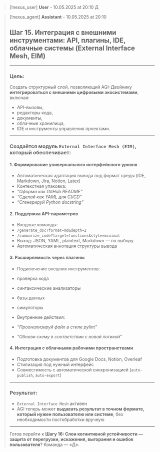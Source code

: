 >[!nexus_user] **User** - 10.05.2025 at 20:10
> Д
<!-- UID: bbb21602-13a6-4368-9263-a6e1273c0265 -->




>[!nexus_agent] **Assistant** - 10.05.2025 at 20:10
> ## **Шаг 15. Интеграция с внешними инструментами: API, плагины, IDE, облачные системы (External Interface Mesh, EIM)**
> 
> ---
> 
> ### **Цель:** 
> Создать структурный слой, позволяющий AGI-Двойнику **интегрироваться с внешними цифровыми экосистемами**, включая:
> 
> - API-вызовы, 
> - редакторы кода, 
> - документы, 
> - облачные хранилища, 
> - IDE и инструменты управления проектами.
> 
> ---
> 
> ### **Создаётся модуль `External Interface Mesh (EIM)`**, который обеспечивает:
> 
> #### **1. Формирование универсального интерфейсного уровня**
> - Автоматическая адаптация вывода под формат среды (IDE, Markdown, Jira, Notion, Latex) 
> - Контекстная упаковка: 
>  - *“Оформи как GitHub README”* 
>  - *“Сделай как YAML для CI/CD”* 
>  - *“Сгенерируй Python docstring”*
> 
> #### **2. Поддержка API-параметров**
> 
> - Входные команды: 
>  - `/generate_doc?format=md&depth=2` 
>  - `/summarize_code?target=functions&style=minimal` 
> - Выход: JSON, YAML, plaintext, Markdown — по выбору 
> - Автоматическая аннотация структуры вывода
> 
> #### **3. Расширяемость через плагины**
> 
> - Подключение внешних инструментов: 
>  - проверка кода 
>  - синтаксические анализаторы 
>  - базы данных 
>  - симуляторы
> 
> - Внутренние действия: 
>  - *“Проанализируй файл в стиле pylint”* 
>  - *“Обнови схему в соответствии с новой логикой”*
> 
> #### **4. Интеграция с облачными рабочими пространствами**
> 
> - Подготовка документов для Google Docs, Notion, Overleaf 
> - Стилизация под нужный интерфейс 
> - Совместимость с автоматической синхронизацией (`auto-publish`, `auto-export`)
> 
> ---
> 
> ### **Результат:**
> - `External Interface Mesh` активен 
> - AGI теперь может **выдавать результат в точном формате, который нужен пользователю или системе**, без необходимости постобработки вручную
> 
> ---
> 
> Готов перейти к **Шагу 16: Слои когнитивной устойчивости — защита от перегрузки, искажения, выгорания и ошибок пользователя**? 
> Команда — «Д».
<!-- UID: 20a8272c-af98-4f21-88c2-3b6b7429749e -->